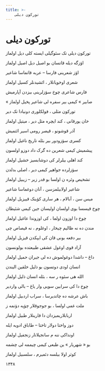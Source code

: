 ```yaml
---
title: >-
    تورکون دیلی
---
```

# تورکون دیلی

<div class="b" id="bn1"><div class="m1"><p>تورکون دیلی تک سئوگیلی ایسته کلی دیل اولماز</p></div>
<div class="m2"><p>اؤزگه دیله قاتسان بو اصیل دیل اصیل اولماز</p></div></div>
<div class="b" id="bn2"><div class="m1"><p>اؤز شعرینی فارسا – عربه قاتماسا شاعیر</p></div>
<div class="m2"><p>شعری اوخویانلار ، ائشیدنلر کسیل اولماز</p></div></div>
<div class="b" id="bn3"><div class="m1"><p>فارس شاعری چوخ سؤزلرینی بیزدن آپارمیش</p></div>
<div class="m2"><p>« صابیر » کیمی بیر سفره لی شاعیر پخیل اولماز</p></div></div>
<div class="b" id="bn4"><div class="m1"><p>تورکون مثلی ، فولکلوری دونیادا تک دیر</p></div>
<div class="m2"><p>خان یورقانی ، کند ایچره مثل دیر ، میتیل اولماز</p></div></div>
<div class="b" id="bn5"><div class="m1"><p>آذر قوشونو ، قیصر رومی اسیر ائتمیش</p></div>
<div class="m2"><p>کسری سؤزودور بیر بئله تاریخ ناغیل اولماز</p></div></div>
<div class="b" id="bn6"><div class="m1"><p>پیشمیش کیمی شعرین ده گرک داد دوزو اولسون</p></div>
<div class="m2"><p>کند اهلی بیلرلر کی دوشابسیز خشیل اولماز</p></div></div>
<div class="b" id="bn7"><div class="m1"><p>سؤزلرده جواهیر کیمی دیر ، اصلی بدلدن</p></div>
<div class="m2"><p>تشخیص وئره ن اولسا بو قدر زیر – زیبیل اولماز</p></div></div>
<div class="b" id="bn8"><div class="m1"><p>شاعیر اولابیلمزسن ، آنان دوغماسا شاعیر</p></div>
<div class="m2"><p>میس سن ، آبالام ، هر ساری کؤینک قییزیل اولماز</p></div></div>
<div class="b" id="bn9"><div class="m1"><p>چوخ قیسسا بوی اولسان اولیسان جین کیمی شئیطان</p></div>
<div class="m2"><p>چوخ دا اوزون اولما ، کی اوزوندا عاغیل اولماز</p></div></div>
<div class="b" id="bn10"><div class="m1"><p>مندن ده نه ظالیم چیخار ، اوغلوم ، نه قیصاص چی</p></div>
<div class="m2"><p>بیر دفعه بونی قان کی ایپکدن قیزیل اولماز</p></div></div>
<div class="b" id="bn11"><div class="m1"><p>آزاد قوی اوغول عشقی طبیعتده بولونسون</p></div>
<div class="m2"><p>داغ – داشدا دوغولموش ده لی جیران حمیل اولماز</p></div></div>
<div class="b" id="bn12"><div class="m1"><p>انسان اودی دوتسون بو ذلیل خلقین الیندن</p></div>
<div class="m2"><p>الله هی سئوه ر سه ، بئله انسان ذلیل اولماز</p></div></div>
<div class="b" id="bn13"><div class="m1"><p>چوخ دا کی سرابین سویی وار یاغ – بالی واردیر</p></div>
<div class="m2"><p>باش عرشه ده چاتدیرسا ، سراب اردبیل اولماز</p></div></div>
<div class="b" id="bn14"><div class="m1"><p>ملت غمی اولسا ، بو جوجوقلار چؤپه دؤنمه ز</p></div>
<div class="m2"><p>اربابلاریمیزدان دا قارینلار طبیل اولماز</p></div></div>
<div class="b" id="bn15"><div class="m1"><p>دوز واختا دولار تاختا – طاباق ادویه ایله</p></div>
<div class="m2"><p>اونداکی ننه م سانجیلانار زنجفیل اولماز</p></div></div>
<div class="b" id="bn16"><div class="m1"><p>بو « شهریار » ین طبعی کیمی چیممه لی چشمه</p></div>
<div class="m2"><p>کوثر اولا بیلسه دئمیرم ، سلسبیل اولماز</p></div></div>
<div class="n" id="bn17"><p>۱۳۴۸</p></div>
